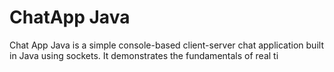 <h1>ChatApp Java</h1>
<p>
  Chat App Java is a simple console-based client-server chat application built in Java using sockets. It demonstrates the fundamentals of real ti
</p> 
